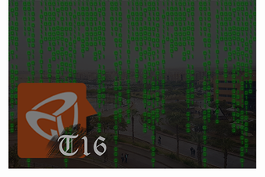 <h1>SE Sprint 0 Tutorial Task</h1> <br/>
<div style="position:absolute;top:0;bottom:0;margin:auto;">
	<img align="right" src="logoV5.png" />
</div>

    I like to wander a lot around the C building for no reason when I have free time

This a repository examining our capabilities on using github commands while having a large team committing at the same period
